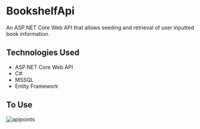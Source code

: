 # BookshelfApi
An ASP.NET Core Web API that allows seeding and retrieval of user inputted book information.

## Technologies Used
* ASP.NET Core Web API
* C#
* MSSQL
* Entity Framework

## To Use

![apipoints](https://user-images.githubusercontent.com/65425221/134554058-492a7ad0-26f2-46d9-a585-3e901c5bf69f.PNG)



